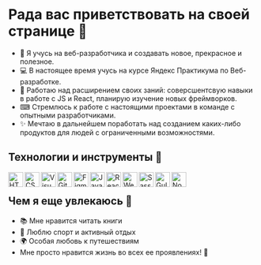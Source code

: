 # Рада вас приветствовать на своей странице 🙋

- 🔎 Я учусь на веб-разработчика и создавать новое, прекрасное и полезное. 
- 💻 В настоящее время учусь на курсе Яндекс Практикума по Веб-разработке. 
- 💼 Работаю над расширением своих заний: соверсшентсвую навыки в работе с JS и React, планирую изучение новых фреймворков.
- ⌨ Стремлюсь к работе с настоящими проектами в команде с опытными разработчиками.
- ✨ Мечтаю в дальнейшем поработать над созданием каких-либо продуктов для людей с ограниченными возможностями. 


## Технологии и инструменты 🔧 

<img align = 'left' alt ='HTML' width ='30px' src ='https://upload.wikimedia.org/wikipedia/commons/thumb/3/38/HTML5_Badge.svg/1024px-HTML5_Badge.svg.png'>
<img align = 'left' alt ='CSS' width ='30px' src ='https://cdn.pixabay.com/photo/2016/11/19/23/00/css3-1841590_1280.png'>
<img align = 'left' alt ='VisualStudioCode' width ='30px' src ='https://miro.medium.com/max/1200/1*AmHbL-hnvRD6JJGruVu64A.png'>
<img align = 'left' alt ='GitHub' width ='30px' src ='https://avatars.mds.yandex.net/i?id=ee4313d305f77272934966bbb7fff6b3-5507408-images-thumbs&n=13'>
<img align = 'left' alt ='Figma' width ='30px' src ='https://camo.githubusercontent.com/e228fb3f80e8c19d478460aed0a4562c76b1363a4d33bba2f75e1914fb4dae48/68747470733a2f2f342e62702e626c6f6773706f742e636f6d2f2d4c694a5a35493845374b382f5849655f47654935676c492f41414141414141414975772f34417775386a3872305038544b42587a797879736c484566706c4f6c4b392d3651434b34424741595943772f73313630302f69636f6e2532426669676d61253242766563746f722e706e67'>
<img align = 'left' alt ='JavaScript' width ='30px' src ='https://www.cischool.ru/wp-content/uploads/2021/04/Depositphotos_41138921_l-2015.jpg'>
<img align = 'left' alt ='React' width ='30px' src ='https://magantigroupllc.com/images/tech-logos/react-native.png'>
<img align = 'left' alt ='Webpack' width ='30px' src ='https://depix.ru/uploads/Page/246/webpack.svg'>
<img align = 'left' alt ='Sass' width ='30px' src ='https://www.josegallego.com/wp-content/uploads/2021/02/1920px-Sass_Logo_Color.svg_.png'>
<img align = 'left' alt ='Gulp' width ='30px' src ='https://cdn-images-1.medium.com/max/1024/1*IGn5E-1wp5mQ2DHoevVCFA.png'>
<img align = 'left' alt ='Node' width ='30px' src ='https://green-api.com/integrations/img/nodejs.png'>  

<br/>  


## Чем я еще увлекаюсь 💖
- 📚 Мне нравится читать книги 
- 🏃 Люблю спорт и активный отдых
- 🌍 Особая любовь к путешествиям
- Мне просто нравится жизнь во всех ее проявлениях! 🤗
